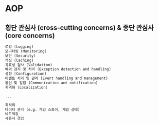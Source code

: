 # AOP

## 횡단 관심사 (cross-cutting concerns) & 종단 관심사 (core concerns)

```txt
로깅 (Logging)
모니터링 (Monitoring)
보안 (Security)
캐싱 (Caching)
유효성 검사 (Validation)
예외 감지 및 처리 (Exception detection and handling)
설정 (Configuration)
이벤트 처리 및 관리 (Event handling and management)
통신 및 알림 (Communication and notification)
지역화 (Localization)

...

최적화
데이터 관리 (e.g. 게임 스토어, 게임 상태)
네트워킹
사용자 경험
```
